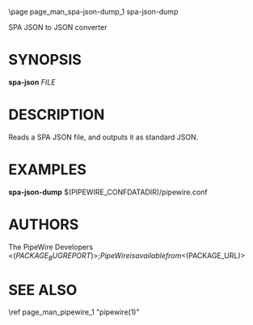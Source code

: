 \page page_man_spa-json-dump_1 spa-json-dump

SPA JSON to JSON converter

# SYNOPSIS

**spa-json** *FILE*

# DESCRIPTION

Reads a SPA JSON file, and outputs it as standard JSON.

# EXAMPLES

**spa-json-dump** $(PIPEWIRE_CONFDATADIR)/pipewire.conf

# AUTHORS

The PipeWire Developers <$(PACKAGE_BUGREPORT)>;
PipeWire is available from <$(PACKAGE_URL)>

# SEE ALSO

\ref page_man_pipewire_1 "pipewire(1)"
